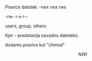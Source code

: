 Pravice datotek:
-rwx rwx rwx

-rw- r-x r--

users, group, others

Kjer - predstavlja navadno datoteko.

dodamo pravice kot "chmod"

$$NWI$$